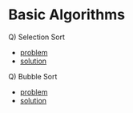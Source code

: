 # Basic Algorithms

Q) Selection Sort

- [problem](https://www.youtube.com/redirect?event=video_description&redir_token=QUFFLUhqbTgxcEhzbjhUVnhMUVUycTUxS2JtVnVVUmFSZ3xBQ3Jtc0ttTXM3NmlFRlNlb3J1X2pVSWJMU000cWpMY3o1YTRtR2NuZHpLcGdOME5mYUljd1I0cXVhMTQxSzdRSnhrdHpySXVGekxCOGprcmJZT1RVaVZfQ1ZLcnAxRW84OHpoSG9NckY3eS1oa3I5azNvREJDaw&q=https%3A%2F%2Fbit.ly%2F3DrsGsv&v=UdO2NeHB46c)
- [solution](https://www.codingninjas.com/codestudio/problems/selection-sort_981162?source=youtube&campaign=love_babbar_codestudio2&utm_source=youtube&utm_medium=affiliate&utm_campaign=love_babbar_codestudio2&leftPanelTab=1)

Q) Bubble Sort

- [problem](https://www.youtube.com/redirect?event=video_description&redir_token=QUFFLUhqbWNGcWtCZGR3OUI2cDI4NVUzSnlOX2dUN3ZSUXxBQ3Jtc0tueXc4MjhKcm12Y28tN2stdWVmdF9YaGdSMmhPR3Q0OUQyLWVwaXRfTi16aExrUHhiQVRRa0JvUkItOVBYaXJrQm43UEpWTTBCOWNqY0RIYUVtbDlLN3dLcjBUcmNueTRoR1Rfc2FzYVdCaHlXYmNhQQ&q=https%3A%2F%2Fbit.ly%2F3pvCTz9&v=zOhUavxlzw4)
- [solution](https://www.codingninjas.com/codestudio/problems/bubble-sort_980524?source=youtube&campaign=love_babbar_codestudio2&utm_source=youtube&utm_medium=affiliate&utm_campaign=love_babbar_codestudio2&leftPanelTab=1)